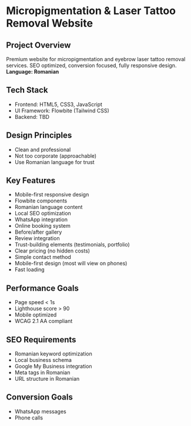 # Micropigmentation & Laser Tattoo Removal Website

## Project Overview
Premium website for micropigmentation and eyebrow laser tattoo removal services. SEO optimized, conversion focused, fully responsive design. **Language: Romanian**

## Tech Stack
- Frontend: HTML5, CSS3, JavaScript
- UI Framework: Flowbite (Tailwind CSS)
- Backend: TBD

## Design Principles
- Clean and professional
- Not too corporate (approachable)
- Use Romanian language for trust

## Key Features
- Mobile-first responsive design
- Flowbite components
- Romanian language content
- Local SEO optimization
- WhatsApp integration
- Online booking system
- Before/after gallery
- Review integration
- Trust-building elements (testimonials, portfolio)
- Clear pricing (no hidden costs)
- Simple contact method
- Mobile-first design (most will view on phones)
- Fast loading

## Performance Goals
- Page speed < 1s
- Lighthouse score > 90
- Mobile optimized
- WCAG 2.1 AA compliant

## SEO Requirements
- Romanian keyword optimization
- Local business schema
- Google My Business integration
- Meta tags in Romanian
- URL structure in Romanian

## Conversion Goals
- WhatsApp messages
- Phone calls